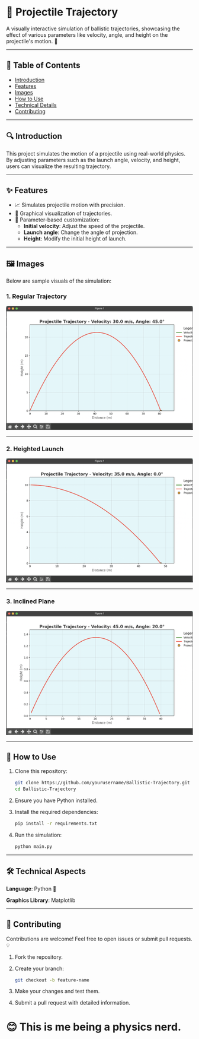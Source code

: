 # 🎯 Projectile Trajectory

A visually interactive simulation of ballistic trajectories, showcasing the effect of various parameters like velocity, angle, and height on the projectile's motion. 🚀

---

## 📜 Table of Contents
- [Introduction](#introduction)
- [Features](#features)
- [Images](#images)
- [How to Use](#how-to-use)
- [Technical Details](#technical-details)
- [Contributing](#contributing)


---

## 🔍 Introduction
This project simulates the motion of a projectile using real-world physics. By adjusting parameters such as the launch angle, velocity, and height, users can visualize the resulting trajectory.

---

## ✨ Features
- 📈 Simulates projectile motion with precision.
- 🎨 Graphical visualization of trajectories.
- 🧮 Parameter-based customization:
  - **Initial velocity**: Adjust the speed of the projectile.
  - **Launch angle**: Change the angle of projection.
  - **Height**: Modify the initial height of launch.

---

## 🖼️ Images
Below are sample visuals of the simulation:

### 1. Regular Trajectory
![Regular Trajectory](./images/normal.png)

---

### 2. Heighted Launch
![Heighted Launch](./images/heighted.png)

---

### 3. Inclined Plane
![Inclined Plane](./images/incline.png)

---

## 🚀 How to Use
1. Clone this repository:
   ```bash
   git clone https://github.com/yourusername/Ballistic-Trajectory.git
   cd Ballistic-Trajectory
   
2. Ensure you have Python installed.

3. Install the required dependencies:
    ```bash
    pip install -r requirements.txt
    
4. Run the simulation:
    ```bash
    python main.py
    
---

## 🛠️ Technical Aspects
**Language**: Python 🐍

**Graphics Library**: Matplotlib

---

## 🤝 Contributing
Contributions are welcome! Feel free to open issues or submit pull requests. 💡

1. Fork the repository.


2. Create your branch:
    ```bash
    git checkout -b feature-name

3. Make your changes and test them.
4. Submit a pull request with detailed information.



# 😊 This is me being a physics nerd.
    
    
    
